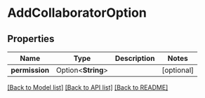 # AddCollaboratorOption

## Properties

Name | Type | Description | Notes
------------ | ------------- | ------------- | -------------
**permission** | Option<**String**> |  | [optional]

[[Back to Model list]](../README.md#documentation-for-models) [[Back to API list]](../README.md#documentation-for-api-endpoints) [[Back to README]](../README.md)


